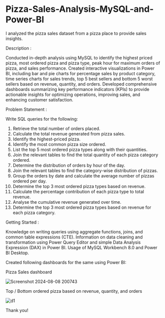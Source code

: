 # Pizza-Sales-Analysis-MySQL-and-Power-BI
I analyzed the pizza sales dataset from a pizza place to provide sales insights.

Description :

Conducted in-depth analysis using MySQL to identify the highest priced pizza, most ordered pizza and pizza type, peak hour for maximum orders of pizza, and sales performance. Created interactive visualizations in Power BI, including bar and pie charts for percentage sales by product category, time series charts for sales trends, top 5 best sellers and bottom 5 worst sellers based on revenue, quantity, and orders. Developed comprehensive dashboards summarizing key performance indicators (KPIs) to provide actionable insights for optimizing operations, improving sales, and enhancing customer satisfaction.

Problem Statement :

Write SQL queries for the following:
1. Retrieve the total number of orders placed.
2. Calculate the total revenue generated from pizza sales.
3. Identify the highest-priced pizza.
4. Identify the most common pizza size ordered.
5. List the top 5 most ordered pizza types along with their quantities.
6. Join the relevant tables to find the total quantity of each pizza category ordered.
7. Determine the distribution of orders by hour of the day.
8. Join the relevant tables to find the category-wise distribution of pizzas.
9. Group the orders by date and calculate the average number of pizzas ordered per day.
10. Determine the top 3 most ordered pizza types based on revenue.
11. Calculate the percentage contribution of each pizza type to total revenue.
12. Analyse the cumulative revenue generated over time.
13. Determine the top 3 most ordered pizza types based on revenue for each pizza category.

Getting Started :

Knowledge on writing queries using aggregate functions, joins, and common table expressions (CTE). Information on data cleaning and transformation using Power Query Editor and simple Data Analysis Expression (DAX) in Power BI. Usage of MySQL Workbench 8.0 and Power BI Desktop.

Created following dashboards for the same using Power BI:

Pizza Sales dashboard

![Screenshot 2024-08-08 200743](https://github.com/user-attachments/assets/288be863-08e5-4d9f-9939-e5a3173a13b1)

Top / Bottom ordered pizza based on revenue, quantity, and orders


![d1](https://github.com/user-attachments/assets/3a4abdff-97ce-4210-863c-c0d879bc17db)

Thank you!
